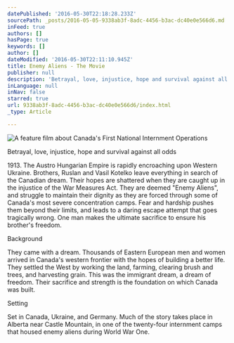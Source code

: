 ```yaml
---
datePublished: '2016-05-30T22:18:28.233Z'
sourcePath: _posts/2016-05-05-9338ab3f-8adc-4456-b3ac-dc40e0e566d6.md
inFeed: true
authors: []
hasPage: true
keywords: []
author: []
dateModified: '2016-05-30T22:11:10.945Z'
title: Enemy Aliens - The Movie
publisher: null
description: 'Betrayal, love, injustice, hope and survival against all odds'
inLanguage: null
inNav: false
starred: true
url: 9338ab3f-8adc-4456-b3ac-dc40e0e566d6/index.html
_type: Article

---
```

![A feature film about Canada's First National Internment Operations](https://s3-us-west-2.amazonaws.com/the-grid-img/p/6b8860e6b77979b7966c284fc1b72ac9b3ca45e3.jpg)

Betrayal, love, injustice, hope and survival against all odds

1913\. The Austro Hungarian Empire is rapidly encroaching upon Western Ukraine. Brothers, Ruslan and Vasil Kotelko leave everything in search of the Canadian dream. Their hopes are shattered when they are caught up in the injustice of the War Measures Act. They are deemed "Enemy Aliens", and struggle to maintain their dignity as they are forced through some of Canada's most severe concentration camps. Fear and hardship pushes them beyond their limits, and leads to a daring escape attempt that goes tragically wrong. One man makes the ultimate sacrifice to ensure his brother's freedom.

Background

They came with a dream. Thousands of Eastern European men and women arrived in Canada's western frontier with the hopes of building a better life. They settled the West by working the land, farming, clearing brush and trees, and harvesting grain. This was the immigrant dream, a dream of freedom. Their sacrifice and strength is the foundation on which Canada was built.

Setting

Set in Canada, Ukraine, and Germany. Much of the story takes place in Alberta near Castle Mountain, in one of the twenty-four internment camps that housed enemy aliens during World War One.